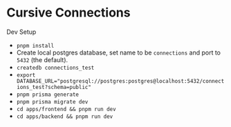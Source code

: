 # Cursive Connections

Dev Setup
- `pnpm install`
- Create local postgres database, set name to be `connections` and port to `5432` (the default).
- `createdb connections_test`
- `export DATABASE_URL="postgresql://postgres:postgres@localhost:5432/connections_test?schema=public"`
- `pnpm prisma generate`
- `pnpm prisma migrate dev`
- `cd apps/frontend && pnpm run dev`
- `cd apps/backend && pnpm run dev`